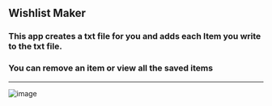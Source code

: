 ## Wishlist Maker

### This app creates a txt file for you and adds each Item you write to the txt file.
### You can remove an item or view all the saved items
______________________________________________________________________________________________________________________
![image](https://user-images.githubusercontent.com/120993360/233969979-5918f4b3-a51d-47e3-b037-b5c37c1c5eb8.png)
